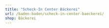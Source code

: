 ```yaml
---
title: "Scheck-In Center Bäckerei"
url: /baden-baden/scheck-in-center-baeckerei/
shop: Bäckerei
---
```

